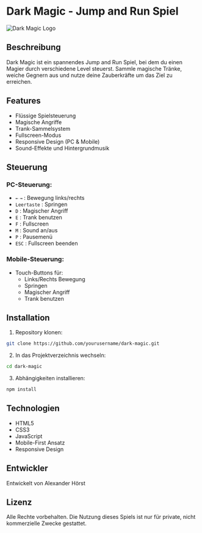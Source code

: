 # Dark Magic - Jump and Run Spiel

![Dark Magic Logo](./img/ui/PNG/Icons/logo.svg)

## Beschreibung
Dark Magic ist ein spannendes Jump and Run Spiel, bei dem du einen Magier durch verschiedene Level steuerst. Sammle magische Tränke, weiche Gegnern aus und nutze deine Zauberkräfte um das Ziel zu erreichen.

## Features
- Flüssige Spielsteuerung
- Magische Angriffe
- Trank-Sammelsystem
- Fullscreen-Modus
- Responsive Design (PC & Mobile)
- Sound-Effekte und Hintergrundmusik

## Steuerung
### PC-Steuerung:
- `←` `→` : Bewegung links/rechts
- `Leertaste` : Springen
- `D` : Magischer Angriff
- `E` : Trank benutzen
- `F` : Fullscreen
- `M` : Sound an/aus
- `P` : Pausemenü
- `ESC` : Fullscreen beenden

### Mobile-Steuerung:
- Touch-Buttons für:
  - Links/Rechts Bewegung
  - Springen
  - Magischer Angriff
  - Trank benutzen

## Installation
1. Repository klonen:
```bash
git clone https://github.com/yourusername/dark-magic.git
```
2. In das Projektverzeichnis wechseln:
```bash
cd dark-magic
```
3. Abhängigkeiten installieren:
```bash
npm install
```

## Technologien
- HTML5
- CSS3
- JavaScript
- Mobile-First Ansatz
- Responsive Design

## Entwickler
Entwickelt von Alexander Hörst

## Lizenz
Alle Rechte vorbehalten. Die Nutzung dieses Spiels ist nur für private, nicht kommerzielle Zwecke gestattet.
